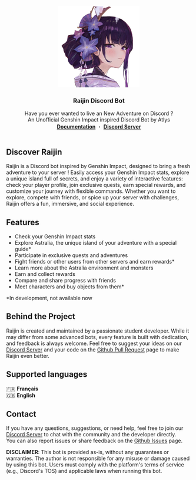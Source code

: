 <a name="readme-top"></a>

<br />
<div align="center">
   <img src="res/images/raijin/avatar.png" alt="Logo" width="220" height="220">

  <h3 align="center">Raijin Discord Bot</h3>

  <p align="center">
    Have you ever wanted to live an New Adventure on Discord ?
    <br />
    An Unofficial Genshin Impact inspired Discord Bot by Atlys
    <br />
    <a href="https://docs.codingmakoto.dev/"><strong>Documentation</strong></a> ・ <a href="https://discord.gg/2AePNcphrs"><strong>Discord Server</strong></a>
    <br />
    <br />
  </p>
</div>

## Discover Raijin

Raijin is a Discord bot inspired by Genshin Impact, designed to bring a fresh adventure to your server ! Easily access your Genshin Impact stats, explore a unique island full of secrets, and enjoy a variety of interactive features: check your player profile, join exclusive quests, earn special rewards, and customize your journey with flexible commands. Whether you want to explore, compete with friends, or spice up your server with challenges, Raijin offers a fun, immersive, and social experience.

## Features

- Check your Genshin Impact stats
- Explore Astralia, the unique island of your adventure with a special guide\*
- Participate in exclusive quests and adventures
- Fight friends or other users from other servers and earn rewards\*
- Learn more about the Astralia environment and monsters
- Earn and collect rewards
- Compare and share progress with friends
- Meet characters and buy objects from them\*

\*In development, not available now

## Behind the Project

Raijin is created and maintained by a passionate student developer. While it may differ from some advanced bots, every feature is built with dedication, and feedback is always welcome. Feel free to suggest your ideas on our [Discord Server](https://discord.gg/2AePNcphrs) and your code on the [Github Pull Request](https://github.com/CodingMakoto/Raijin/pulls) page to make Raijin even better.

## Supported languages

🇫🇷 **Français**\
🇬🇧 **English**

## Contact

If you have any questions, suggestions, or need help, feel free to join our [Discord Server](https://discord.gg/2AePNcphrs) to chat with the community and the developer directly.\
You can also report issues or share feedback on the [Github Issues](https://github.com/CodingMakoto/Raijin/issues) page.

**DISCLAIMER**: This bot is provided as-is, without any guarantees or warranties. The author is not responsible for any misuse or damage caused by using this bot. Users must comply with the platform's terms of service (e.g., Discord's TOS) and applicable laws when running this bot.
